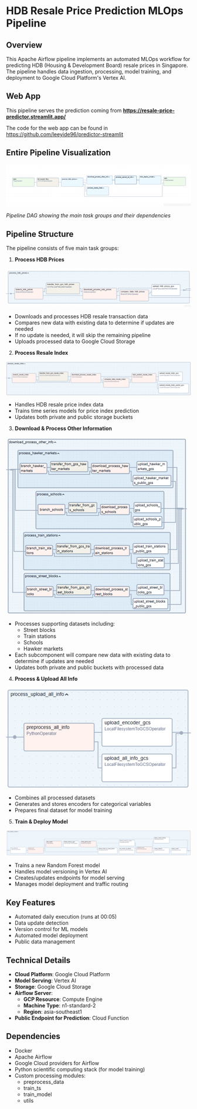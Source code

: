 # HDB Resale Price Prediction MLOps Pipeline

## Overview
This Apache Airflow pipeline implements an automated MLOps workflow for predicting HDB (Housing & Development Board) resale prices in Singapore. The pipeline handles data ingestion, processing, model training, and deployment to Google Cloud Platform's Vertex AI.

## Web App
This pipeline serves the prediction coming from **https://resale-price-predictor.streamlit.app/**

The code for the web app can be found in https://github.com/leeyide96/predictor-streamlit

## Entire Pipeline Visualization
![Entire MLOps Pipeline DAG](screenshots/mlops-pipeline.png)

*Pipeline DAG showing the main task groups and their dependencies*


## Pipeline Structure
The pipeline consists of five main task groups:

1. **Process HDB Prices**

![Process HDB Prices Component](screenshots/hdb-price-component.png)
   - Downloads and processes HDB resale transaction data
   - Compares new data with existing data to determine if updates are needed
   - If no update is needed, it will skip the remaining pipeline
   - Uploads processed data to Google Cloud Storage

    
2. **Process Resale Index**

![Process Resale Index Component](screenshots/resale-index-component.png)
   - Handles HDB resale price index data
   - Trains time series models for price index prediction
   - Updates both private and public storage buckets

3. **Download & Process Other Information**

![Process HDB Prices Component](screenshots/other-info-component.png)

   - Processes supporting datasets including:
     - Street blocks
     - Train stations
     - Schools
     - Hawker markets
   - Each subcomponent will compare new data with existing data to determine if updates are needed
   - Updates both private and public buckets with processed data

4. **Process & Upload All Info**

![Process All Info Component](screenshots/all-info-component.png)
   - Combines all processed datasets
   - Generates and stores encoders for categorical variables
   - Prepares final dataset for model training

5. **Train & Deploy Model**

![Train & Deploy Model Component](screenshots/train-deploy-component.png)
   - Trains a new Random Forest model
   - Handles model versioning in Vertex AI
   - Creates/updates endpoints for model serving
   - Manages model deployment and traffic routing

## Key Features
- Automated daily execution (runs at 00:05)
- Data update detection
- Version control for ML models
- Automated model deployment
- Public data management

## Technical Details
- **Cloud Platform**: Google Cloud Platform
- **Model Serving**: Vertex AI
- **Storage**: Google Cloud Storage
- **Airflow Server**:
  - **GCP Resource**: Compute Engine
  - **Machine Type**: n1-standard-2
  - **Region**: asia-southeast1
- **Public Endpoint for Prediction**: Cloud Function

## Dependencies
- Docker
- Apache Airflow
- Google Cloud providers for Airflow
- Python scientific computing stack (for model training)
- Custom processing modules:
  - preprocess_data
  - train_ts
  - train_model
  - utils

